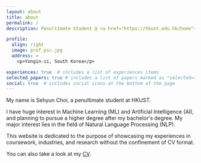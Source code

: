 ```yaml
---
layout: about
title: about
permalink: /
description: Penultimate Student @ <a href="https://hkust.edu.hk/home">HKUST</a>.

profile:
  align: right
  image: prof_pic.jpg
  address: >
    <p>Yongin-si, South Korea</p>

experiences: true  # includes a list of experiences items
selected_papers: true # includes a list of papers marked as "selected={true}"
social: true  # includes social icons at the bottom of the page
---
```


My name is Sehyun Choi, a penultimate student at HKUST.

I have huge interest in Machine Learning (ML) and Artificial Intelligence (AI),
and planning to pursue a higher degree after my bachelor's degree. My major
interest lies in the field of Natural Language Processing (NLP).

This website is dedicated to the purpose of showcasing my experiences in
coursework, industries, and research without the confinement of CV format.

You can also take a look at my [CV](assets/pdf/CV.pdf).
